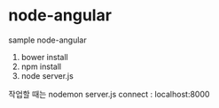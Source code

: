 # node-angular
sample node-angular

1. bower install
2. npm install
3. node server.js

작업할 때는 nodemon server.js
connect : localhost:8000 

